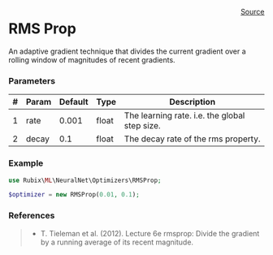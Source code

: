 <p><span style="float:right;"><a href="https://github.com/RubixML/RubixML/blob/master/src/NeuralNet/Optimizers/RMSProp.php">Source</a></span></p>

# RMS Prop
An adaptive gradient technique that divides the current gradient over a rolling window of magnitudes of recent gradients.

### Parameters
| # | Param | Default | Type | Description |
|---|---|---|---|---|
| 1 | rate | 0.001 | float | The learning rate. i.e. the global step size. |
| 2 | decay | 0.1 | float | The decay rate of the rms property. |

### Example
```php
use Rubix\ML\NeuralNet\Optimizers\RMSProp;

$optimizer = new RMSProp(0.01, 0.1);
```

### References
>- T. Tieleman et al. (2012). Lecture 6e rmsprop: Divide the gradient by a running average of its recent magnitude.